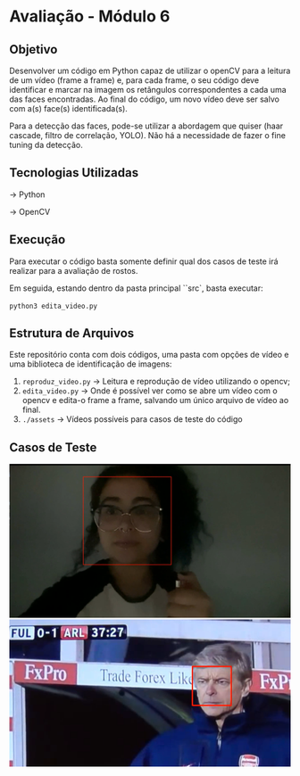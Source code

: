 # Avaliação - Módulo 6 

## Objetivo

Desenvolver um código em Python capaz de utilizar o openCV para a leitura de um vídeo (frame a frame) e, para cada frame, o seu código deve identificar e marcar na imagem os retângulos correspondentes a cada uma das faces encontradas. Ao final do código, um novo vídeo deve ser salvo com a(s) face(s) identificada(s).

Para a detecção das faces, pode-se utilizar a abordagem que quiser (haar cascade, filtro de correlação, YOLO). Não há a necessidade de fazer o fine tuning da detecção. 

## Tecnologias Utilizadas 
-> Python 

-> OpenCV

## Execução

Para executar o código basta somente definir qual dos casos de teste irá realizar para a avaliação de rostos. 

Em seguida, estando dentro da pasta principal ``src`, basta executar:

`python3 edita_video.py`

## Estrutura de Arquivos 

Este repositório conta com dois códigos, uma pasta com opções de vídeo e uma biblioteca de identificação de imagens:

1. `reproduz_video.py` -> Leitura e reprodução de vídeo utilizando o opencv; 
2. `edita_video.py` -> Onde é possível ver como se abre um vídeo com o opencv e edita-o frame a frame, salvando um único arquivo de vídeo ao final.
3. `./assets` -> Vídeos possíveis para casos de teste do código 

## Casos de Teste 
![Imagem da Detecção de Rosto 1](./assets/demonstration.png)<br>
![Imagem da Detecção de Rosto 2](./assets/demonstration2.png)<br>
